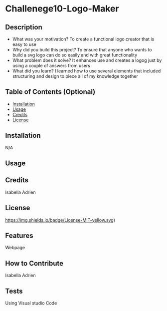 # Challenege10-Logo-Maker


## Description
- What was your motivation? To create a functional logo creator that is easy to use
- Why did you build this project? To ensure that anyone who wants to build a svg logo can do so easily and with great functionality
- What problem does it solve? It enhances use and creates a logog just by using a couple of answers from users
- What did you learn? I learned how to use several elements that included structuring and design to piece all of my knowledge together 

## Table of Contents (Optional)

- [Installation](N/A)
- [Usage](#usage)
- [Credits](#credits)
- [License](#license)

## Installation

N/A

## Usage


## Credits

Isabella Adrien 

## License

[https://img.shields.io/badge/License-MIT-yellow.svg)](https://opensource.org/licenses/MIT)


## Features

Webpage

## How to Contribute

Isabella Adrien

## Tests

Using Visual studio Code